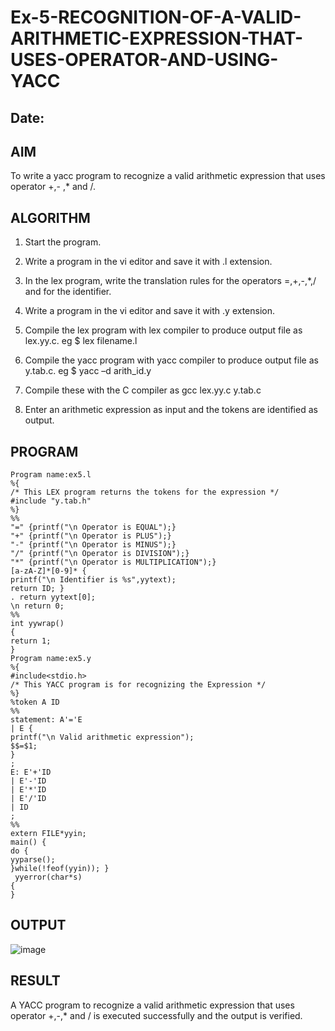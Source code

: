 # Ex-5-RECOGNITION-OF-A-VALID-ARITHMETIC-EXPRESSION-THAT-USES-OPERATOR-AND-USING-YACC
## Date:
## AIM
  To write a yacc program to recognize a valid arithmetic expression that uses operator +,- ,* and /.
## ALGORITHM

1.	Start the program.

2.	Write a program in the vi editor and save it with .l extension.

3.	In the lex program, write the translation rules for the operators =,+,-,*,/ and for the identifier.

4.	Write a program in the vi editor and save it with .y extension.

5.	Compile the lex program with lex compiler to produce output file as lex.yy.c. eg $ lex filename.l

6.	Compile the yacc program with yacc compiler to produce output file as y.tab.c. eg $ yacc –d arith_id.y

7.	Compile these with the C compiler as gcc lex.yy.c y.tab.c

8.	Enter an arithmetic expression as input and the tokens are identified as output.
## PROGRAM
```
Program name:ex5.l
%{
/* This LEX program returns the tokens for the expression */
#include "y.tab.h"
%}
%%
"=" {printf("\n Operator is EQUAL");}
"+" {printf("\n Operator is PLUS");}
"-" {printf("\n Operator is MINUS");}
"/" {printf("\n Operator is DIVISION");}
"*" {printf("\n Operator is MULTIPLICATION");}
[a-zA-Z]*[0-9]* {
printf("\n Identifier is %s",yytext);
return ID; }
. return yytext[0];
\n return 0;
%%
int yywrap()
{
return 1;
}
Program name:ex5.y
%{
#include<stdio.h>
/* This YACC program is for recognizing the Expression */
%}
%token A ID
%%
statement: A'='E
| E {
printf("\n Valid arithmetic expression");
$$=$1;
}
;
E: E'+'ID
| E'-'ID
| E'*'ID
| E'/'ID
| ID
;
%%
extern FILE*yyin;
main() {
do {
yyparse();
}while(!feof(yyin)); }
 yyerror(char*s)
{
}
```
## OUTPUT

![image](https://github.com/dhivyapriyar/Ex-5-RECOGNITION-OF-A-VALID-ARITHMETIC-EXPRESSION-THAT-USES-OPERATOR---AND-USING-YACC/assets/119477552/b0ea3694-6956-4abf-b8af-8c6e35d93ede)

## RESULT

  A YACC program to recognize a valid arithmetic expression that uses operator +,-,* and / is executed successfully and the output is verified.

